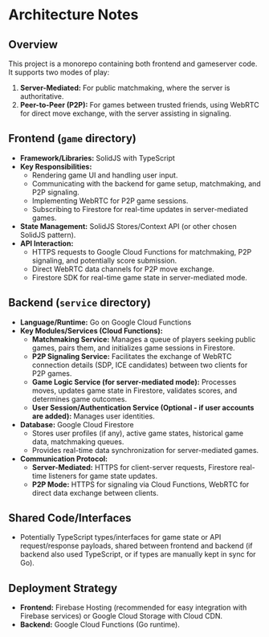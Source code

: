 # Architecture Notes

## Overview

This project is a monorepo containing both frontend and gameserver code. It supports two modes of play:
1.  **Server-Mediated:** For public matchmaking, where the server is authoritative.
2.  **Peer-to-Peer (P2P):** For games between trusted friends, using WebRTC for direct move exchange, with the server assisting in signaling.

## Frontend (`game` directory)

- **Framework/Libraries:** SolidJS with TypeScript
- **Key Responsibilities:**
    - Rendering game UI and handling user input.
    - Communicating with the backend for game setup, matchmaking, and P2P signaling.
    - Implementing WebRTC for P2P game sessions.
    - Subscribing to Firestore for real-time updates in server-mediated games.
- **State Management:** SolidJS Stores/Context API (or other chosen SolidJS pattern).
- **API Interaction:**
    - HTTPS requests to Google Cloud Functions for matchmaking, P2P signaling, and potentially score submission.
    - Direct WebRTC data channels for P2P move exchange.
    - Firestore SDK for real-time game state in server-mediated mode.

## Backend (`service` directory)

- **Language/Runtime:** Go on Google Cloud Functions
- **Key Modules/Services (Cloud Functions):**
    - **Matchmaking Service:** Manages a queue of players seeking public games, pairs them, and initializes game sessions in Firestore.
    - **P2P Signaling Service:** Facilitates the exchange of WebRTC connection details (SDP, ICE candidates) between two clients for P2P games.
    - **Game Logic Service (for server-mediated mode):** Processes moves, updates game state in Firestore, validates scores, and determines game outcomes.
    - **User Session/Authentication Service (Optional - if user accounts are added):** Manages user identities.
- **Database:** Google Cloud Firestore
    - Stores user profiles (if any), active game states, historical game data, matchmaking queues.
    - Provides real-time data synchronization for server-mediated games.
- **Communication Protocol:**
    - **Server-Mediated:** HTTPS for client-server requests, Firestore real-time listeners for game state updates.
    - **P2P Mode:** HTTPS for signaling via Cloud Functions, WebRTC for direct data exchange between clients.

## Shared Code/Interfaces

- Potentially TypeScript types/interfaces for game state or API request/response payloads, shared between frontend and backend (if backend also used TypeScript, or if types are manually kept in sync for Go).

## Deployment Strategy

- **Frontend:** Firebase Hosting (recommended for easy integration with Firebase services) or Google Cloud Storage with Cloud CDN.
- **Backend:** Google Cloud Functions (Go runtime).

